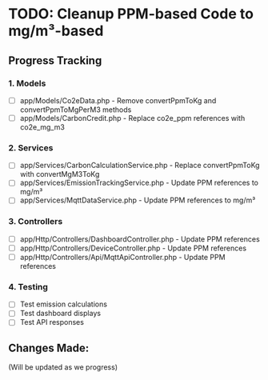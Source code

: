 # TODO: Cleanup PPM-based Code to mg/m³-based

## Progress Tracking

### 1. Models
- [ ] app/Models/Co2eData.php - Remove convertPpmToKg and convertPpmToMgPerM3 methods
- [ ] app/Models/CarbonCredit.php - Replace co2e_ppm references with co2e_mg_m3

### 2. Services  
- [ ] app/Services/CarbonCalculationService.php - Replace convertPpmToKg with convertMgM3ToKg
- [ ] app/Services/EmissionTrackingService.php - Update PPM references to mg/m³
- [ ] app/Services/MqttDataService.php - Update PPM references to mg/m³

### 3. Controllers
- [ ] app/Http/Controllers/DashboardController.php - Update PPM references
- [ ] app/Http/Controllers/DeviceController.php - Update PPM references  
- [ ] app/Http/Controllers/Api/MqttApiController.php - Update PPM references

### 4. Testing
- [ ] Test emission calculations
- [ ] Test dashboard displays
- [ ] Test API responses

## Changes Made:
(Will be updated as we progress)
